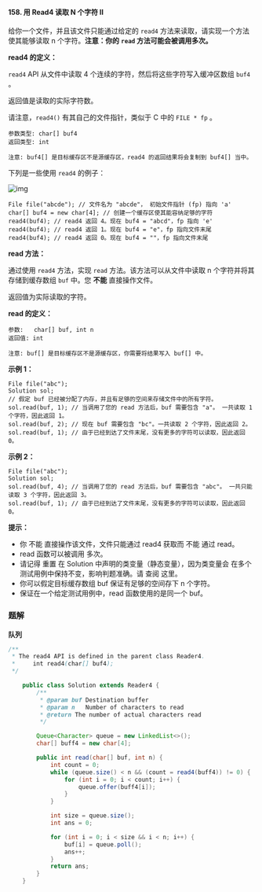 #### 158. 用 Read4 读取 N 个字符 II

给你一个文件，并且该文件只能通过给定的 `read4` 方法来读取，请实现一个方法使其能够读取 n 个字符。**注意：你的** **`read` 方法可能会被调用多次。**

**read4 的定义：**

`read4` API 从文件中读取 4 个连续的字符，然后将这些字符写入缓冲区数组 `buf4` 。

返回值是读取的实际字符数。

请注意，`read4()` 有其自己的文件指针，类似于 C 中的 `FILE * fp` 。

```shell
参数类型: char[] buf4
返回类型: int

注意: buf4[] 是目标缓存区不是源缓存区，read4 的返回结果将会复制到 buf4[] 当中。
```

下列是一些使用 `read4` 的例子：

![img](http://gitlab.wsh-study.com/xp-study/LeeteCode/-/blob/master/字符串相关/images/用Read4读取N个字符II/1.jpg)

```shell
File file("abcde"); // 文件名为 "abcde"， 初始文件指针 (fp) 指向 'a' 
char[] buf4 = new char[4]; // 创建一个缓存区使其能容纳足够的字符
read4(buf4); // read4 返回 4。现在 buf4 = "abcd"，fp 指向 'e'
read4(buf4); // read4 返回 1。现在 buf4 = "e"，fp 指向文件末尾
read4(buf4); // read4 返回 0。现在 buf4 = ""，fp 指向文件末尾
```

**read 方法：**

通过使用 `read4` 方法，实现 `read` 方法。该方法可以从文件中读取 n 个字符并将其存储到缓存数组 `buf` 中。您 **不能** 直接操作文件。

返回值为实际读取的字符。

**read 的定义：**

```shell
参数:   char[] buf, int n
返回值: int

注意: buf[] 是目标缓存区不是源缓存区，你需要将结果写入 buf[] 中。
```

**示例 1：**

```shell
File file("abc");
Solution sol;
// 假定 buf 已经被分配了内存，并且有足够的空间来存储文件中的所有字符。
sol.read(buf, 1); // 当调用了您的 read 方法后，buf 需要包含 "a"。 一共读取 1 个字符，因此返回 1。
sol.read(buf, 2); // 现在 buf 需要包含 "bc"。一共读取 2 个字符，因此返回 2。
sol.read(buf, 1); // 由于已经到达了文件末尾，没有更多的字符可以读取，因此返回 0。
```

**示例 2：**

```shel
File file("abc");
Solution sol;
sol.read(buf, 4); // 当调用了您的 read 方法后，buf 需要包含 "abc"。 一共只能读取 3 个字符，因此返回 3。
sol.read(buf, 1); // 由于已经到达了文件末尾，没有更多的字符可以读取，因此返回 0。
```

**提示：**

* 你 不能 直接操作该文件，文件只能通过 read4 获取而 不能 通过 read。
* read  函数可以被调用 多次。
* 请记得 重置 在 Solution 中声明的类变量（静态变量），因为类变量会 在多个测试用例中保持不变，影响判题准确。请 查阅 这里。
* 你可以假定目标缓存数组 buf 保证有足够的空间存下 n 个字符。 
* 保证在一个给定测试用例中，read 函数使用的是同一个 buf。

### 题解

**队列**

```java
/**
 * The read4 API is defined in the parent class Reader4.
 *     int read4(char[] buf4); 
 */

    public class Solution extends Reader4 {
        /**
         * @param buf Destination buffer
         * @param n   Number of characters to read
         * @return The number of actual characters read
         */

        Queue<Character> queue = new LinkedList<>();
        char[] buff4 = new char[4];

        public int read(char[] buf, int n) {
            int count = 0;
            while (queue.size() < n && (count = read4(buff4)) != 0) {
                for (int i = 0; i < count; i++) {
                    queue.offer(buff4[i]);
                }
            }

            int size = queue.size();
            int ans = 0;

            for (int i = 0; i < size && i < n; i++) {
                buf[i] = queue.poll();
                ans++;
            }
            return ans;
        }
    }
```

